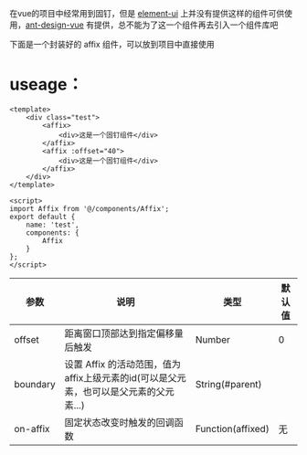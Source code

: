 在vue的项目中经常用到固钉，但是 [element-ui](http://element-cn.eleme.io/#/zh-CN/component/installation) 上并没有提供这样的组件可供使用，[ant-design-vue](https://vuecomponent.github.io/ant-design-vue/components/affix-cn/) 有提供，总不能为了这一个组件再去引入一个组件库吧

下面是一个封装好的 affix 组件，可以放到项目中直接使用

# useage：

```vue
<template>
    <div class="test">
        <affix>
            <div>这是一个固钉组件</div>
        </affix>
        <affix :offset="40">
            <div>这是一个固钉组件</div>
        </affix>
    </div>
</template>

<script>
import Affix from '@/components/Affix';
export default {
    name: 'test',
    components: {
        Affix
    }
};
</script>
```

| 参数     | 说明                                                         | 类型              | 默认值 |
| -------- | ------------------------------------------------------------ | ----------------- | ------ |
| offset   | 距离窗口顶部达到指定偏移量后触发                             | Number            | 0      |
| boundary | 设置 Affix 的活动范围，值为affix上级元素的id(可以是父元素，也可以是父元素的父元素...) | String(#parent)   |        |
| on-affix | 固定状态改变时触发的回调函数                                 | Function(affixed) | 无     |